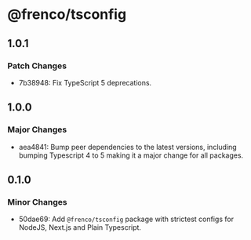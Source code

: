 # @frenco/tsconfig

## 1.0.1

### Patch Changes

- 7b38948: Fix TypeScript 5 deprecations.

## 1.0.0

### Major Changes

- aea4841: Bump peer dependencies to the latest versions, including bumping Typescript 4 to 5 making it a major change for all packages.

## 0.1.0

### Minor Changes

- 50dae69: Add `@frenco/tsconfig` package with strictest configs for NodeJS, Next.js and Plain Typescript.

